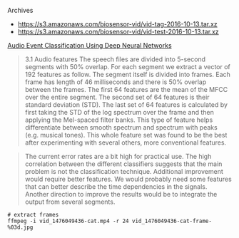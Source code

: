 
Archives
* https://s3.amazonaws.com/biosensor-vid/vid-tag-2016-10-13.tar.xz
* https://s3.amazonaws.com/biosensor-vid/vid-test-2016-10-13.tar.xz


[Audio Event Classification Using Deep Neural Networks](http://smartfp7.eu/sites/default/files/field/files/page/Audio_classification_IS13.v1.03.final_.pdf)

> 3.1 Audio features
> The speech files are divided into 5-second segments with 50%
> overlap. For each segment we extract a vector of 192 features
> as follow. The segment itself is divided into frames. Each
> frame has length of 46 milliseconds and there is 50% overlap
> between the frames. The first 64 features are the mean of the
> MFCC over the entire segment. The second set of 64 features
> is their standard deviation (STD). The last set of 64 features is
> calculated by first taking the STD of the log spectrum over the
> frame and then applying the Mel-spaced filter banks. This type
> of feature helps differentiate between smooth spectrum and
> spectrum with peaks (e.g. musical tones).
> This whole feature set was found to be the best after
> experimenting with several others, more conventional features.

> The current error rates are a bit high for practical use. The
> high correlation between the different classifiers suggests that
> the main problem is not the classification technique.
> Additional improvement would require better features. We
> would probably need some features that can better describe
> the time dependencies in the signals. Another direction to
> improve the results would be to integrate the output from
> several segments.


    # extract frames
    ffmpeg -i vid_1476049436-cat.mp4 -r 24 vid_1476049436-cat-frame-%03d.jpg

